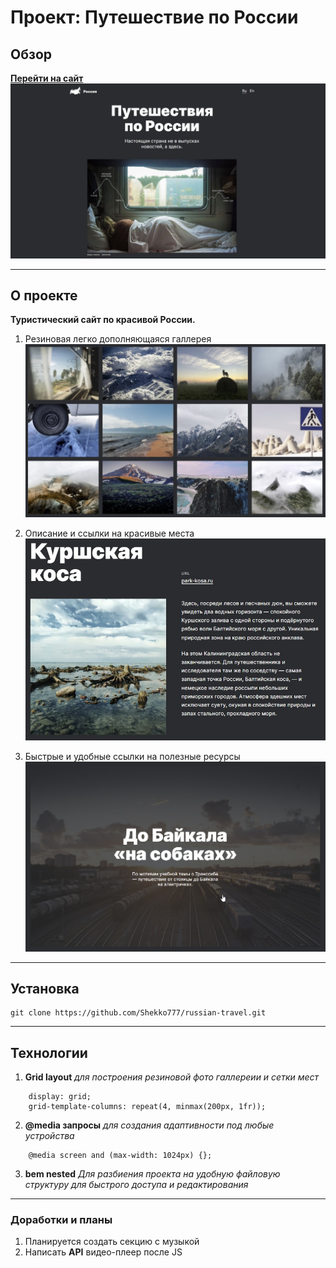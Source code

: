 # Проект: Путешествие по России

## Обзор

**[Перейти на сайт](https://www.google.com)**
<img src="./images/README/README.jpg" width="700">

---

## О проекте

**Туристический сайт по красивой России.**

1. Резиновая легко дополняющаяся галлерея
   <img src="./images/README/1.jpg" width="500">

2. Описание и ссылки на красивые места
   <img src="./images/README/2.jpg" width="500">

3. Быстрые и удобные ссылки на полезные ресурсы
   <img src="./images/README/3.jpg" width="500">

---

## Установка

```
git clone https://github.com/Shekko777/russian-travel.git
```

---

## Технологии

1. **Grid layout**
   _для построения резиновой фото галлереии и сетки мест_

```
    display: grid;
    grid-template-columns: repeat(4, minmax(200px, 1fr));
```

2. **@media запросы**
   _для создания адаптивности под любые устройства_

```
    @media screen and (max-width: 1024px) {};
```

3. **bem nested**
   _Для разбиения проекта на удобную файловую структуру для
   быстрого доступа и редактирования_

---

### Доработки и планы

1. Планируется создать секцию с музыкой
2. Написать **API** видео-плеер после JS
